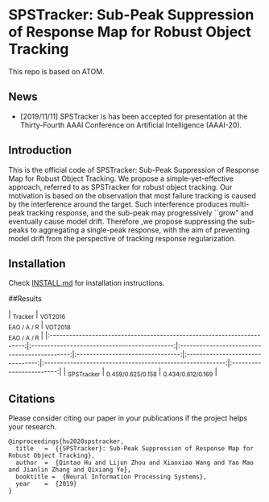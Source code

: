 # SPSTracker: Sub-Peak Suppression of Response Map for Robust Object Tracking
This repo is based on ATOM.

## News
* \[2019/11/11\] SPSTracker is has been accepted for presentation at the Thirty-Fourth AAAI Conference on Artificial Intelligence (AAAI-20).
## Introduction
This is the official code of SPSTracker: Sub-Peak Suppression of Response Map for Robust Object Tracking. We propose a simple-yet-effective approach, referred to as SPSTracker for robust object tracking. Our motivation is based on the observation that most failure tracking is caused by the interference around the target. Such interference produces multi-peak tracking response, and the sub-peak may progressively ``grow" and eventually cause model drift. Therefore ,we propose suppressing the sub-peaks to aggregating a single-peak response, with the aim of preventing model drift from the perspective of tracking response regularization. 


## Installation 
Check [INSTALL.md](INSTALL.md) for installation instructions.

##Results

|                           <sub>Tracker</sub>                           |      <sub>VOT2016</br>EAO /  A / R</sub>     |      <sub>VOT2018</br>EAO / A / R</sub>      | 
|:----------------------------------------------------------------------:|:--------------------------------------------:|:--------------------------------------------:|:--------------------------------:|:--------------------------------:|:--------------------------------------------------------:|:------------------------:|
| <sub>SPSTracker</sub> |       <sub>0.459/0.625/0.158</sub>       |       <sub>0.434/0.612/0.169</sub>       |

## Citations
Please consider citing our paper in your publications if the project helps your research.
```
@inproceedings{hu2020spstracker,
  title   =  {{SPSTracker}: Sub-Peak Suppression of Response Map for Robust Object Tracking},
  author  =  {Qintao Hu and Lijun Zhou and Xiaoxiao Wang and Yao Mao and Jianlin Zhang and Qixiang Ye},
  booktitle =  {Neural Information Processing Systems},
  year    =  {2019}
}
```
